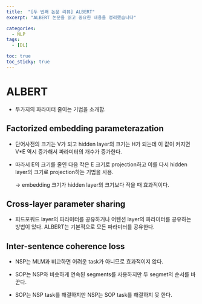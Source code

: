 ```yaml
---
title:  "[두 번째 논문 리뷰] ALBERT"
excerpt: "ALBERT 논문을 읽고 중요한 내용을 정리했습니다"

categories:
  - NLP
tags:
  - [DL]

toc: true
toc_sticky: true
---
```


# ALBERT

* 두가지의 파라미터 줄이는 기법을 소개함.

## Factorized embedding parameterazation

* 단어사전의 크기는 V가 되고 hidden layer의 크기는 H가 되는데 이 값이 커지면 V*E 역시 증가해서 파라미터의 개수가 증가한다.

* 따라서 E의 크기를 줄인 다음 작은 E 크기로 projection하고 이를 다시 hidden layer의 크기로 projection하는 기법을 사용.

  -> embedding 크기가 hidden layer의 크기보다 작을 때 효과적이다.

## Cross-layer parameter sharing

* 피드포워드 layer의 파라미터를 공유하거나 어텐션 layer의 파라미터를 공유하는 방법이 있다. ALBERT는 기본적으로 모든 파라미터를 공유한다.

## Inter-sentence coherence loss

* NSP는 MLM과 비교하면 어려운 task가 아니므로 효과적이지 않다.

* SOP는 NSP와 비슷하게 연속된 segments를 사용하지만 두 segmet의 순서를 바꾼다.

* SOP는 NSP task를 해결하지만 NSP는 SOP task를 해결하지 못 한다.


